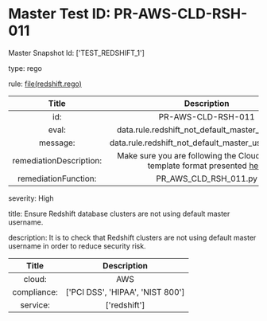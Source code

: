 



# Master Test ID: PR-AWS-CLD-RSH-011


Master Snapshot Id: ['TEST_REDSHIFT_1']

type: rego

rule: [file(redshift.rego)]  
  
  
  
  

|Title|Description|
| :---: | :---: |
|id: |PR-AWS-CLD-RSH-011|
|eval: |data.rule.redshift_not_default_master_username|
|message: |data.rule.redshift_not_default_master_username_err|
|remediationDescription: |Make sure you are following the Cloudformation template format presented <a href='https://boto3.amazonaws.com/v1/documentation/api/latest/reference/services/redshift.html#Redshift.Client.describe_clusters' target='_blank'>here</a>|
|remediationFunction: |PR_AWS_CLD_RSH_011.py|


severity: High

title: Ensure Redshift database clusters are not using default master username.

description: It is to check that Redshift clusters are not using default master username in order to reduce security risk.  
  
  

|Title|Description|
| :---: | :---: |
|cloud: |AWS|
|compliance: |['PCI DSS', 'HIPAA', 'NIST 800']|
|service: |['redshift']|



[file(redshift.rego)]: https://github.com/prancer-io/prancer-compliance-test/tree/master/aws/cloud/redshift.rego

